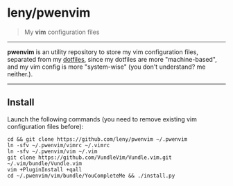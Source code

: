 # leny/pwenvim

> My **vim** configuration files

* * *

**pwenvim** is an utility repository to store my vim configuration files, separated from my [dotfiles](https://github.com/leny/pwendok), since my dotfiles are more "machine-based", and my vim config is more "system-wise" (you don't understand? me neither.).

* * *

## Install

Launch the following commands (you need to remove existing vim configuration files before):

    cd && git clone https://github.com/leny/pwenvim ~/.pwenvim
    ln -sfv ~/.pwenvim/vimrc ~/.vimrc
    ln -sfv ~/.pwenvim/vim ~/.vim
    git clone https://github.com/VundleVim/Vundle.vim.git ~/.vim/bundle/Vundle.vim
    vim +PluginInstall +qall
    cd ~/.pwenvim/vim/bundle/YouCompleteMe && ./install.py
